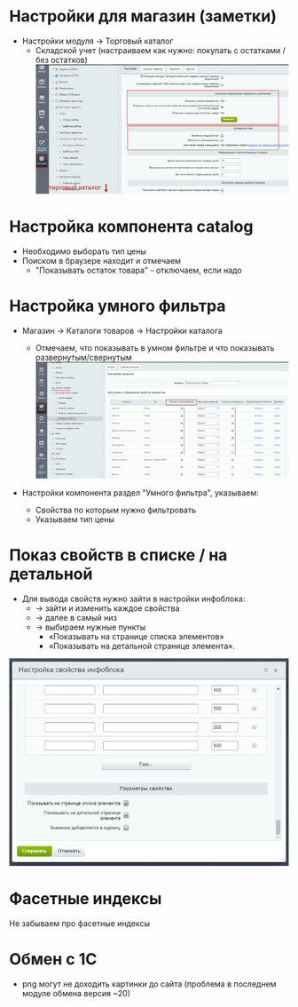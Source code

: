 # Настройки для магазин (заметки)

- Настройки модуля → Торговый каталог
	- Складской учет (настраиваем как нужно: покупать с остатками / без остатков)
![](./img/settings_sale_catalog_storehouse.png)

# Настройка компонента catalog

- Необходимо выборать тип цены
- Поиском в браузере находит и отмечаем
	- "Показывать остаток товара" - отключаем, если надо
	
# Настройка умного фильтра

- Магазин → Каталоги товаров → Настройки каталога
	- Отмечаем, что показывать в умном фильтре и что показывать развернутым/свернутым 
![](./img/magazine_smartfilter_settings_property.png)

- Настройки компонента раздел "Умного фильтра", указываем:
	 - Свойства по которым нужно фильтровать
	 - Указываем тип цены
	 
# Показ свойств в списке / на детальной

- Для вывода свойств нужно зайти в настройки инфоблока: 
	- → зайти и изменить каждое свойства 
	- → далее в самый низ 
	- → выбираем нужные пункты  
		- «Показывать на странице списка элементов»
		- «Показывать на детальной странице элемента».

 ![](./img/iblock_property_settings.jpg)
 
# Фасетные индексы

Не забываем про фасетные индексы

# Обмен с 1С

- png могут не доходить картинки до сайта (проблема в последнем модуле обмена версия ~20)